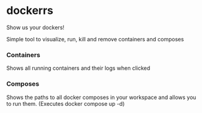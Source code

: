 # dockerrs
Show us your dockers!

Simple tool to visualize, run, kill and remove containers and composes

### Containers 
Shows all running containers and their logs when clicked

### Composes 
Shows the paths to all docker composes in your workspace and allows you to run them. (Executes docker compose up -d)


